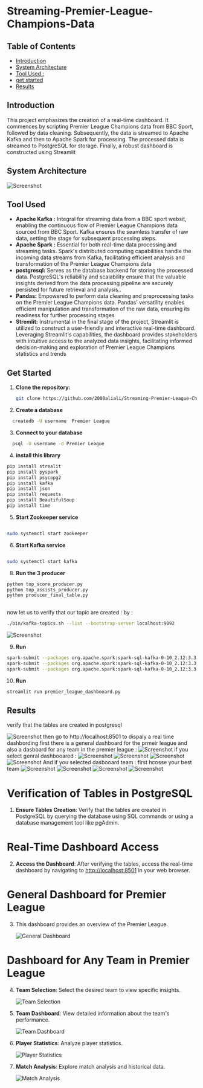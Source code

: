 # Streaming-Premier-League-Champions-Data



<!-- TABLE OF CONTENTS -->
## Table of Contents
- [Introduction](#introduction)
- [System Architecture](#SystemArchitecture)
- [Tool Used :](#ToolUsed )
- [get started](#getstarted)
- [Results](#license)
<!-- END OF TABLE OF CONTENTS -->




<a name="introduction"></a>
## Introduction
This project emphasizes the creation of a real-time dashboard. It commences by scripting Premier League Champions data from BBC Sport, followed by data cleaning. Subsequently, the data is streamed to Apache Kafka and then to Apache Spark for processing. The processed data is streamed to PostgreSQL for storage. Finally, a robust dashboard is constructed using Streamlit
<a name="SystemArchitecture"></a>
## System Architecture
![Screenshot](https://github.com/2000aliali/Streaming-Premier-League-Champions-Data/blob/main/Images/System%20Architecture.png)



<a name="ToolUsed "></a>
## Tool Used




- **Apache Kafka :** Integral for streaming data from a BBC sport websit, enabling the continuous flow of Premier League Champions data sourced from BBC Sport. Kafka ensures the seamless transfer of raw data, setting the stage for subsequent processing steps.
- **Apache Spark :** Essential for both real-time data processing and streaming tasks. Spark's distributed computing capabilities handle the incoming data streams from Kafka, facilitating efficient analysis and transformation of the Premier League Champions data
- **postgresql:** Serves as the database backend for storing the processed data. PostgreSQL's reliability and scalability ensure that the valuable insights derived from the data processing pipeline are securely persisted for future retrieval and analysis..
- **Pandas:** Empowered to perform data cleaning and preprocessing tasks on the Premier League Champions data. Pandas' versatility enables efficient manipulation and transformation of the raw data, ensuring its readiness for further processing stages
- **Stremlit:** Instrumental in the final stage of the project, Streamlit is utilized to construct a user-friendly and interactive real-time dashboard. Leveraging Streamlit's capabilities, the dashboard provides stakeholders with intuitive access to the analyzed data insights, facilitating informed decision-making and exploration of Premier League Champions statistics and trends

<a name="getstarted"></a>


## Get Started
1. **Clone the repository:**
   ```sh
   git clone https://github.com/2000aliali/Streaming-Premier-League-Champions-Data.git
2. **Create a database**
 ```sh
   createdb -U username  Premier League

```
3. **Connect to your database**
 ```sh
   psql -U username -d Premier League
 ```
4. **install this library**
 ```sh
pip install strealit
pip install pyspark
pip install psycopg2
pip install kafka
pip install json
pip install requests
pip install BeautifulSoup
pip install time

 ```
5. **Start Zookeeper service**
 ```sh

sudo systemctl start zookeeper
```
6. **Start Kafka service**
 ```sh

sudo systemctl start kafka
```


8. **Run the 3 producer**
 ```sh
python top_score_producer.py
python top_assists_producer.py
python producer_final_table.py 
  
 ```


now let us to verify that our topic are created :
 by  :
 ```sh
 ./bin/kafka-topics.sh --list --bootstrap-server localhost:9092
 ```
![Screenshot](https://github.com/2000aliali/Streaming-Premier-League-Champions-Data/blob/main/Images/Capture%20d'%C3%A9cran%202024-03-24%20005641.png)

 9. **Run**
 ```sh
 spark-submit --packages org.apache.spark:spark-sql-kafka-0-10_2.12:3.3.0 --jars postgresql-driver.jar  top_score_cansumer.py
spark-submit --packages org.apache.spark:spark-sql-kafka-0-10_2.12:3.3.0 --jars postgresql-driver.jar  top_score_producer.py
spark-submit --packages org.apache.spark:spark-sql-kafka-0-10_2.12:3.3.0 --jars postgresql-driver.jar  cansumer_final_table.py 
 ```
 10. **Run**
 ```sh
streamlit run premier_league_dashbooard.py
 ```

<a name="license"></a>
## Results
verify that the tables are created in postgresql


![Screenshot](https://github.com/2000aliali/Streaming-Premier-League-Champions-Data/blob/main/Images/Capture%20d'%C3%A9cran%202024-03-24%20012006.png)
 then go to http://localhost:8501 to dispaly a real time dashbording
first there is a general dashboard for the prmeir league and also a dasboard for any team in the premier league :
  ![Screenshot](https://github.com/2000aliali/Streaming-Premier-League-Champions-Data/blob/main/Images/first.png)
  if you select genral dashbooared : 
    ![Screenshot](https://github.com/2000aliali/Streaming-Premier-League-Champions-Data/blob/main/Images/img1.png)
    ![Screenshot](https://github.com/2000aliali/Streaming-Premier-League-Champions-Data/blob/main/Images/img2.png)
    ![Screenshot](https://github.com/2000aliali/Streaming-Premier-League-Champions-Data/blob/main/Images/img3.png)
    ![Screenshot](https://github.com/2000aliali/Streaming-Premier-League-Champions-Data/blob/main/Images/img4.png)
   And if you selected dasbooard team :
     first hcosse your best team 
    ![Screenshot](https://github.com/2000aliali/Streaming-Premier-League-Champions-Data/blob/main/Images/timg1.png)
    ![Screenshot](https://github.com/2000aliali/Streaming-Premier-League-Champions-Data/blob/main/Images/timg2.png)
    ![Screenshot](https://github.com/2000aliali/Streaming-Premier-League-Champions-Data/blob/main/Images/timg3.png)
     ![Screenshot](https://github.com/2000aliali/Streaming-Premier-League-Champions-Data/blob/main/Images/timg4.png)



 


 # Verification of Tables in PostgreSQL

1. **Ensure Tables Creation**: Verify that the tables are created in PostgreSQL by querying the database using SQL commands or using a database management tool like pgAdmin.

# Real-Time Dashboard Access

2. **Access the Dashboard**: After verifying the tables, access the real-time dashboard by navigating to [http://localhost:8501](http://localhost:8501) in your web browser.

# General Dashboard for Premier League

3. This dashboard provides an overview of the Premier League.

   ![General Dashboard](https://github.com/2000aliali/Streaming-Premier-League-Champions-Data/blob/main/Images/first.png)

# Dashboard for Any Team in Premier League

4. **Team Selection**: Select the desired team to view specific insights.

   ![Team Selection](https://github.com/2000aliali/Streaming-Premier-League-Champions-Data/blob/main/Images/timg1.png)

5. **Team Dashboard**: View detailed information about the team's performance.

   ![Team Dashboard](https://github.com/2000aliali/Streaming-Premier-League-Champions-Data/blob/main/Images/timg2.png)

6. **Player Statistics**: Analyze player statistics.

   ![Player Statistics](https://github.com/2000aliali/Streaming-Premier-League-Champions-Data/blob/main/Images/timg3.png)

7. **Match Analysis**: Explore match analysis and historical data.

   ![Match Analysis](https://github.com/2000aliali/Streaming-Premier-League-Champions-Data/blob/main/Images/timg4.png)



